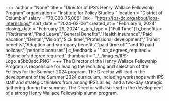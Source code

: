 +++
author = "None"
title = "Director of IPS’s Henry Wallace Fellowship Program"
organization = "Institute for Policy Studies "
location = "District of Columbia"
salary = "70,000-75,000"
link = "https://ips-dc.org/about/jobs-internships/"
sort_date = "2024-02-06"
created_at = "February 6, 2024"
closing_date = "February 29, 2024"
a_job_type = ["Full Time"]
b_benefits = ["Retirement","Paid Leave","General Benefits","Health Insurance","Paid Vacation","Dental","Vision","Sick time","Professional development","Transit benefits","Adoption and surrogacy benefits","paid time off","and 10 paid holidays","periodic bonuses"]
c_feedback = ""
aa_degrees_required = "Bachelor's degree required"
thumbnail = "../../images/IPS-Logo_a5bb0adc.PNG"
+++
The Director of the Henry Wallace Fellowship Program is responsible for leading the recruiting and selection of the Fellows for the Summer 2024 program.  The Director will lead in the development of the Summer 2024 curriculum, including workshops with IPS staff and strategic thinkers from among IPS’s allies, and a two-day strategic gathering during the summer. The Director will also lead in the development of a strong Henry Wallace Fellowship alumni program.
